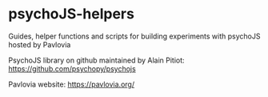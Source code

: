 # psychoJS-helpers
 Guides, helper functions and scripts for building experiments with psychoJS hosted by Pavlovia
 
 PsychoJS library on github maintained by Alain Pitiot: https://github.com/psychopy/psychojs
 
 Pavlovia website: https://pavlovia.org/

